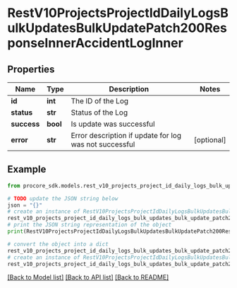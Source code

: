 # RestV10ProjectsProjectIdDailyLogsBulkUpdatesBulkUpdatePatch200ResponseInnerAccidentLogInner


## Properties

Name | Type | Description | Notes
------------ | ------------- | ------------- | -------------
**id** | **int** | The ID of the Log | 
**status** | **str** | Status of the Log | 
**success** | **bool** | Is update was successful | 
**error** | **str** | Error description if update for log was not successful | [optional] 

## Example

```python
from procore_sdk.models.rest_v10_projects_project_id_daily_logs_bulk_updates_bulk_update_patch200_response_inner_accident_log_inner import RestV10ProjectsProjectIdDailyLogsBulkUpdatesBulkUpdatePatch200ResponseInnerAccidentLogInner

# TODO update the JSON string below
json = "{}"
# create an instance of RestV10ProjectsProjectIdDailyLogsBulkUpdatesBulkUpdatePatch200ResponseInnerAccidentLogInner from a JSON string
rest_v10_projects_project_id_daily_logs_bulk_updates_bulk_update_patch200_response_inner_accident_log_inner_instance = RestV10ProjectsProjectIdDailyLogsBulkUpdatesBulkUpdatePatch200ResponseInnerAccidentLogInner.from_json(json)
# print the JSON string representation of the object
print(RestV10ProjectsProjectIdDailyLogsBulkUpdatesBulkUpdatePatch200ResponseInnerAccidentLogInner.to_json())

# convert the object into a dict
rest_v10_projects_project_id_daily_logs_bulk_updates_bulk_update_patch200_response_inner_accident_log_inner_dict = rest_v10_projects_project_id_daily_logs_bulk_updates_bulk_update_patch200_response_inner_accident_log_inner_instance.to_dict()
# create an instance of RestV10ProjectsProjectIdDailyLogsBulkUpdatesBulkUpdatePatch200ResponseInnerAccidentLogInner from a dict
rest_v10_projects_project_id_daily_logs_bulk_updates_bulk_update_patch200_response_inner_accident_log_inner_from_dict = RestV10ProjectsProjectIdDailyLogsBulkUpdatesBulkUpdatePatch200ResponseInnerAccidentLogInner.from_dict(rest_v10_projects_project_id_daily_logs_bulk_updates_bulk_update_patch200_response_inner_accident_log_inner_dict)
```
[[Back to Model list]](../README.md#documentation-for-models) [[Back to API list]](../README.md#documentation-for-api-endpoints) [[Back to README]](../README.md)


